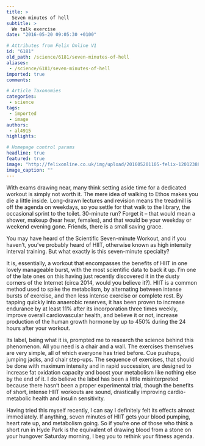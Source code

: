 ```yaml
---
title: >
  Seven minutes of hell
subtitle: >
  We talk exercise
date: "2016-05-20 09:05:30 +0100"

# Attributes from Felix Online V1
id: "6181"
old_path: /science/6181/seven-minutes-of-hell
aliases:
 - /science/6181/seven-minutes-of-hell
imported: true
comments:

# Article Taxonomies
categories:
 - science
tags:
 - imported
 - image
authors:
 - al4915
highlights:

# Homepage control params
headline: true
featured: true
image: "http://felixonline.co.uk/img/upload/201605201105-felix-120123884_36e8dc7e7f_o.jpg"
image_caption: ""
---
```


With exams drawing near, many think setting aside time for a dedicated workout is simply not worth it. The mere idea of walking to Ethos makes you die a little inside. Long-drawn lectures and revision means the treadmill is off the agenda on weekdays, so you settle for that walk to the library, the occasional sprint to the toilet. 30-minute run? Forget it – that would mean a shower, makeup (hear hear, females), and that would be your weekday or weekend evening gone. Friends, there is a small saving grace.

You may have heard of the Scientific Seven-minute Workout, and if you haven’t, you’ve probably heard of HIIT, otherwise known as high intensity interval training. But what exactly is this seven-minute specialty?

It is, essentially, a workout that encompasses the benefits of HIIT in one lovely manageable burst, with the most scientific data to back it up. I’m one of the late ones on this having just recently discovered it in the dusty corners of the Internet (circa 2014, would you believe it?). HIIT is a common method used to spike the metabolism, by alternating between intense bursts of exercise, and then less intense exercise or complete rest. By tapping quickly into anaerobic reserves, it has been proven to increase endurance by at least 11% after its incorporation three times weekly, improve overall cardiovascular health, and believe it or not, increase production of the human growth hormone by up to 450% during the 24 hours after your workout.

Its label, being what it is, prompted me to research the science behind this phenomenon. All you need is a chair and a wall. The exercises themselves are very simple, all of which everyone has tried before. Cue pushups, jumping jacks, and chair step-ups. The sequence of exercises, that should be done with maximum intensity and in rapid succession, are designed to increase fat oxidation capacity and boost your metabolism like nothing else by the end of it. I do believe the label has been a little misinterpreted because there hasn’t been a proper experimental trial, though the benefits of short, intense HIIT workouts are sound, drastically improving cardio-metabolic health and insulin sensitivity.

Having tried this myself recently, I can say I definitely felt its effects almost immediately. If anything, seven minutes of HIIT gets your blood pumping, heart rate up, and metabolism going. So if you’re one of those who think a short run in Hyde Park is the equivalent of drawing blood from a stone on  your hungover Saturday morning, I beg you to rethink your fitness agenda.
